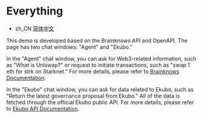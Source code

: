 # Everything
- zh_CN [简体中文](README.zh_CN.md)

This demo is developed based on the Brainknows API and OpenAPI. The page has two chat windows: "Agent" and "Ekubo."

In the "Agent" chat window, you can ask for Web3-related information, such as "What is Uniswap?" or request to initiate transactions, such as "swap 1 eth for strk on Starknet." For more details, please refer to [Brainknows Documentation](https://docs.brianknows.org/).

In the "Ekubo" chat window, you can ask for data related to Ekubo, such as "Return the latest governance proposal from Ekubo." All of the data is fetched through the official Ekubo public API. For more details, please refer to [Ekubo API Documentation](https://docs.ekubo.org/integration-guides/reference/ekubo-api).
